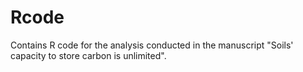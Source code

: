 # Rcode
Contains R code for the analysis conducted in the manuscript "Soils' capacity to store carbon is unlimited".
